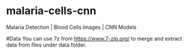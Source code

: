 # malaria-cells-cnn
Malaria Detection | Blood Cells Images | CNN Models


#Data
You can use 7z from https://www.7-zip.org/ to merge and extract data from files under data folder.